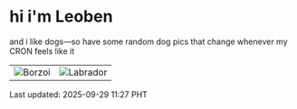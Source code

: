 # hi i'm Leoben

and i like dogs—so have some random dog pics that change whenever my CRON feels like it

|  |  |
|--------|----------|
| ![Borzoi](https://random-dog-vercel.vercel.app/api/random-borzoi?v=1759116464) | ![Labrador](https://random-dog-vercel.vercel.app/api/random-labrador?v=1759116464) |

Last updated: 2025-09-29 11:27 PHT
